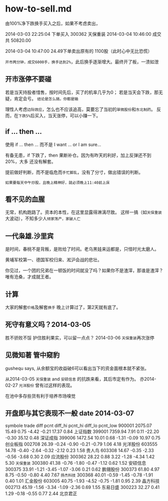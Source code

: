 # how-to-sell.md

  由100%净下跌换手买入之后，如果不考虑卖出，

  2014-03-03 22:25:04 下单买入 300362 天保重装 
  2014-03-04 10:46:00 成交共 50820.00

  2014-03-04 10:47:00 24.49下单卖出原有的 1100股（此时心中无比恐慌）

  `开市两分钟，成交6000手，换手达到2%`，此后换手逐渐增大。最终开了板，一溃如泄

## 开市涨停不要碰

  若是当天持股者惜售，按时间先后，买了的机率几乎为0；
  若是当天会下跌，那无疑，肯定会亏。
  `结论是怎么搞，你都是输`

  理性人考虑`边际效应`，怎么也不应该追高，莫要忘了当初的`翠微股份`和`东北制药`。
  反而，在`下跌5%`后买入，当天涨停，可以小赚一下。

## if ... then ...

  使用 if ... then ...
  而不是 I want ...  or  I am sure... 

  有备无患，if 下跌了，then 果断补仓。因为有昨天的利好，加上反弹还不到20%，大多
  还没有解套。

  提前做好判断，而不是临危而`手忙脚乱`，没有了分寸，做出错误的判断。

  `如果要每天中午炒股，且晚上精神好，就必须晚上11:40前上床`

## 看不见的血腥

  无常，机构跑路了。资本的本性，在这里显露得淋漓尽致。
  这样一搞（如`天保重装`大波动），不知多少人`倾家荡产，家破人亡`

## 一代枭雄.沙里宾

  是时间，春桃不是背叛，是败给了时间。老乌黑娃来运都是，只怪时光太磨人。

  黄埔军校第一、德国军校归来、淞沪会战的悲壮。

  你见过，一个团的兄弟在一顿饭的时间就没了吗？如果你不是渣滓，那谁是渣滓？
  唯有沧桑，才成就王者。

## 计算

  大家的解套`价格`及解套`换手`
  晚上计算过了，第2天就有底了。


## 死守有意义吗？2014-03-05

  胜不骄败不馁
  护住胜利果实，可以留一点点？
  2014-03-06 `天保重装`再次涨停

## 见微知著 管中窥豹

  gushequ says, 从余额宝的收益破6可以看出当下的资金面根本就不紧张。

  从2014-03-05 `天保重装` and `安硕信息` 的抗跌来看，其后市定有作为。
  亦2014-02-27 `光洋股份` 曾有过这样的表现。

  在池中多存些货有利于培养市场嗅觉

## 开盘即与其它表现不一般 date 2014-03-07
  symbole   trade   diff    pcnt    diff_hi pcnt_hi diff_lo pcnt_low
  900001    2075.07 15.49   0.75    -4.42   -0.21   17.37   0.84     上证指数
  399001    7359.94 7.91    0.11    -22.20  -0.30   35.12   0.48     深证成指
  399006    1472.54 10.01   0.68    -1.31   -0.09   10.97   0.75     创业板指
  002708    26.39   -0.24   -0.90   -0.21   -0.79   1.06    4.18     光洋股份
  603555    14.78   -0.40   -2.64   -0.32   -2.12   0.23    1.58     贵人鸟
  603308    14.67   -0.35   -2.33   -0.56   -3.68   0.30    2.09     应流股份
  300362    28.22   0.88    3.22    -1.28   -4.34   1.42    5.30     `天保重装`
  300380    41.38   -0.76   -1.80   -0.47   -1.12   0.62    1.52     安硕信息
  300375    33.91   -1.21   -3.45   -1.07   -3.06   0.21    0.62     鹏翎股份
  300373    61.80   4.97    8.75    -0.50   -0.80   4.40    7.67     `扬杰科技`
  300368    40.01   -0.59   -1.45   -0.78   -1.91   0.40    1.01     汇金股份
  603005    40.75   -1.93   -4.52   -0.75   -1.81   0.95    2.39     晶方科技
  002713    45.19   -1.56   -3.34   -1.09   -2.36   0.69    1.55     东易日盛
  300223    32.27   0.41    1.29    -0.18   -0.55   0.77    2.44     北京君正


